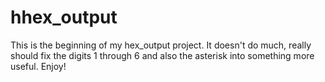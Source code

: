 # hhex_output
This is the beginning of my hex_output project. It doesn't do much, really should fix the digits 1 through 6 and also the asterisk into something more useful. Enjoy!

